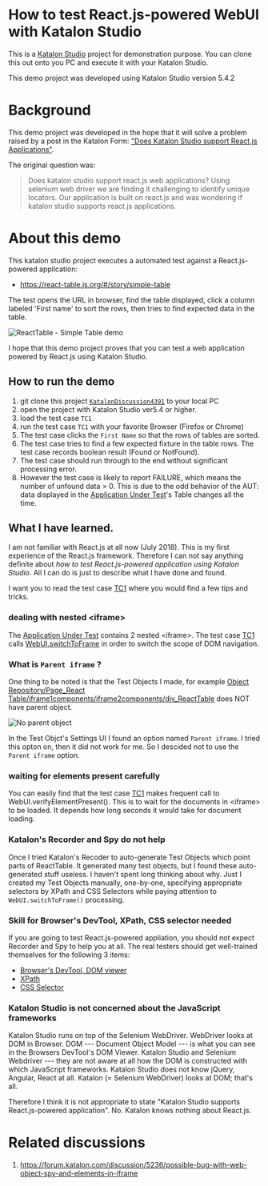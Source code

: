 How to test React.js-powered WebUI with Katalon Studio
=====

This is a [Katalon Studio](https://www.katalon.com/) project for demonstration purpose.
You can clone this out onto you PC and execute it with your Katalon Studio.

This demo project was developed using Katalon Studio version 5.4.2

# Background

This demo project was developed in the hope that it will solve a problem raised by a post in the Katalon Form: ["Does Katalon Studio support React.js Applications"](
https://forum.katalon.com/discussion/4391/does-katalon-studio-support-react-js-applications).

The original question was:
>Does katalon studio support react.js web applications?
Using selenium web driver we are finding it challenging to identify unique locators. Our application is built on react.js and was wondering if katalon studio supports react.js applications.

# About this demo

This katalon studio project executes a automated test against a React.js-powered application:

- https://react-table.js.org/#/story/simple-table

The test opens the URL in browser, find the table displayed, click a column labeled 'First name' to sort the rows, then tries to find expected data in the table.

![ReactTable - Simple Table demo](https://github.com/kazurayam/KatalonDiscussion4391/blob/master/docs/react-table_js_org_demo.png)

I hope that this demo project proves that you can test a web application powered by React.js using Katalon Studio.

## How to run the demo

1. git clone this project [`KatalonDiscussion4391`](https://github.com/kazurayam/KatalonDiscussion4391.git) to your local PC
2. open the project with Katalon Studio ver5.4 or higher.
3. load the test case `TC1`
4. run the test case `TC1` with your favorite Browser (Firefox or Chrome)
5. The test case clicks the `First Name` so that the rows of tables are sorted.
6. The test case tries to find a few expected fixture in the table rows. The test case records boolean result (Found or NotFound).   
7. The test case should run through to the end without significant processing error.
8. However the test case is likely to report FAILURE, which means the number of unfound data > 0. This is due to the odd behavior of the AUT: data displayed in the [Application Under Test](https://react-table.js.org/#/story/simple-table)'s Table changes all the time.



## What I have learned.

I am not familiar with React.js at all now (July 2018). This is my first experience of the React.js framework. Therefore I can not say anything definite about *how to test React.js-powered application using Katalon Studio*. All I can do is just to describe what I have done and found.

I want you to read the test case  [TC1](https://github.com/kazurayam/KatalonDiscussion4391/blob/master/Scripts/TC1/Script1532262700819.groovy) where you would find a few tips and tricks.

### dealing with nested &lt;iframe&gt;

The [Application Under Test](https://react-table.js.org/#/story/simple-table) contains 2 nested &lt;iframe&gt;. The test case [TC1](https://github.com/kazurayam/KatalonDiscussion4391/blob/master/Scripts/TC1/Script1532262700819.groovy) calls [WebUI.switchToFrame](https://docs.katalon.com/display/KD/%5BWebUI%5D+Switch+To+Frame) in order to switch the scope of DOM navigation.

### What is `Parent iframe` ?

One thing to be noted is that the Test Objects I made, for example [Object Repository/Page_React Table/iframe1components/iframe2components/div_ReactTable](https://github.com/kazurayam/KatalonDiscussion4391/blob/master/Object%20Repository/Page_React%20Table/iframe1components/iframe2components/div_ReactTable.rs) does NOT have parent object.

![No parent object](https://github.com/kazurayam/KatalonDiscussion4391/blob/master/docs/no_parent_iframe.png)

In the Test Objct's Settings UI I found an option named `Parent iframe`. I tried this opton on, then it did not work for me. So I descided not to use the `Parent iframe` option.

### waiting for elements present carefully

You can easily find that the test case [TC1](https://github.com/kazurayam/KatalonDiscussion4391/blob/master/Scripts/TC1/Script1532262700819.groovy) makes frequent call to WebUI.verifyElementPresent(). This is to wait for the documents in &lt;iframe&gt; to be loaded. It depends how long seconds it would take for document loading.

### Katalon's Recorder and Spy do not help

Once I tried Katalon's Recoder to auto-generate Test Objects which point parts of ReactTable. It generated many test objects, but I found these auto-generated stuff useless. I haven't spent long thinking about why. Just I created my Test Objects manually, one-by-one, specifying appropriate selectors by XPath and CSS Selectors while paying attention to `WebUI.switchToFrame()`  processing.

### Skill for Browser's DevTool, XPath, CSS selector needed

If you are going to test React.js-powered appliation, you should not expect Recorder and Spy to help you at all. The real testers should get well-trained themselves for the following 3 items:
- [Browser's DevTool, DOM viewer](https://developers.google.com/web/tools/chrome-devtools/inspect-styles/edit-dom?hl=en)
- [XPath](https://www.w3schools.com/xml/xpath_intro.asp)
- [CSS Selector](https://www.w3schools.com/cssref/css_selectors.asp)

### Katalon Studio is not concerned about the JavaScript frameworks

Katalon Studio runs on top of the Selenium WebDriver. WebDriver looks at DOM in Browser. DOM --- Document Object Model --- is what you can see in the Browsers DevTool's DOM Viewer. Katalon Studio and Selenium Webdriver --- they are not aware at all how the DOM is constructed with which JavaScript frameworks. Katalon Studio does not know jQuery, Angular, React at all. Katalon (= Selenium WebDriver) looks at DOM; that's all.

Therefore I think it is not appropriate to state "Katalon Studio supports React.js-powered application". No. Katalon knows nothing about React.js.

# Related discussions

1. https://forum.katalon.com/discussion/5236/possible-bug-with-web-object-spy-and-elements-in-iframe
